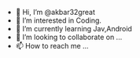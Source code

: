 - 👋 Hi, I’m @akbar32great
- 👀 I’m interested in Coding.
- 🌱 I’m currently learning Jav,Android
- 💞️ I’m looking to collaborate on ...
- 📫 How to reach me ...

<!---
akbar32great/akbar32great is a ✨ special ✨ repository because its `README.md` (this file) appears on your GitHub profile.
You can click the Preview link to take a look at your changes.
--->
